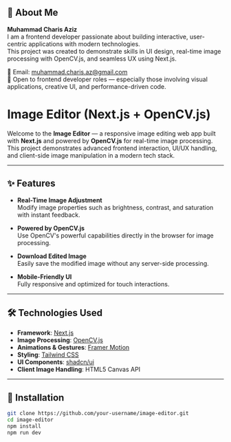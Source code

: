 ## 👤 About Me

**Muhammad Charis Aziz**  
I am a frontend developer passionate about building interactive, user-centric applications with modern technologies.  
This project was created to demonstrate skills in UI design, real-time image processing with OpenCV.js, and seamless UX using Next.js.

📧 Email: [muhammad.charis.az@gmail.com](mailto:muhammad.charis.az@gmail.com)  
💼 Open to frontend developer roles — especially those involving visual applications, creative UI, and performance-driven code.

# Image Editor (Next.js + OpenCV.js)

Welcome to the **Image Editor** — a responsive image editing web app built with **Next.js** and powered by **OpenCV.js** for real-time image processing.  
This project demonstrates advanced frontend interaction, UI/UX handling, and client-side image manipulation in a modern tech stack.

---

## ✨ Features

- **Real-Time Image Adjustment**  
  Modify image properties such as brightness, contrast, and saturation with instant feedback.

- **Powered by OpenCV.js**  
  Use OpenCV's powerful capabilities directly in the browser for image processing.

- **Download Edited Image**  
  Easily save the modified image without any server-side processing.

- **Mobile-Friendly UI**  
  Fully responsive and optimized for touch interactions.

---

## 🛠 Technologies Used

- **Framework**: [Next.js](https://nextjs.org)
- **Image Processing**: [OpenCV.js](https://docs.opencv.org/4.x/d5/d10/tutorial_js_root.html)
- **Animations & Gestures**: [Framer Motion](https://www.framer.com/motion/)
- **Styling**: [Tailwind CSS](https://tailwindcss.com)
- **UI Components**: [shadcn/ui](https://ui.shadcn.com)
- **Client Image Handling**: HTML5 Canvas API

---

## 🚀 Installation

```bash
git clone https://github.com/your-username/image-editor.git
cd image-editor
npm install
npm run dev